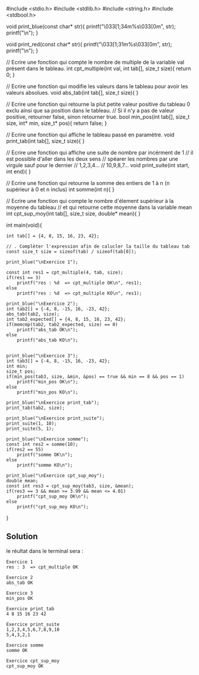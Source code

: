 #include <stdio.h>
#include <stdlib.h>
#include <string.h>
#include <stdbool.h>

void print_blue(const char* str){
    printf("\033[1;34m%s\033[0m", str);
    printf("\n");
}

void print_red(const char* str){
    printf("\033[1;31m%s\033[0m", str);
    printf("\n");
}

// Ecrire une fonction qui compte le nombre de multiple de la variable val présent dans le tableau.
int cpt_multiple(int val, int tab[], size_t size){
    return 0;
}

// Ecrire une fonction qui modifie les valeurs dans le tableau pour avoir les valeurs absolues.
void abs_tab(int tab[], size_t size){
}

// Ecrire une fonction qui retourne la plut petite valeur positive du tableau 0 exclu ainsi que sa position dans le tableau.
// Si il n'y a pas de valeur positive, retourner false, sinon retourner true.
bool min_pos(int tab[], size_t size, int* min, size_t* pos){
    return false;
}

// Ecrire une fonction qui affiche le tableau passé en paramètre.
void print_tab(int tab[], size_t size){
}

// Ecrire une fonction qui affiche une suite de nombre par incérment de 1
// il est possible d'aller dans les deux sens
// spéarer les nombres par une virgule sauf pour le dernier
// 1,2,3,4...
// 10,9,8,7...
void print_suite(int start, int end){
}

// Ecrire une fonction qui retourne la somme des entiers de 1 à n (n supérieur à 0 et n inclus)
int somme(int n){
}

// Ecrire une fonction qui compte le nombre d'élement supérieur à la moyenne du tableau
// et qui retourne cette moyenne dans la variable mean
int cpt_sup_moy(int tab[], size_t size, double* mean){
}


int main(void){

    int tab[] = {4, 8, 15, 16, 23, 42};

    // . Complèter l'expression afin de calucler la taille du tableau tab
    const size_t size = sizeof(tab) / sizeof(tab[0]);

    print_blue("\nExercice 1");

    const int res1 = cpt_multiple(4, tab, size);
    if(res1 == 3)
        printf("res : %d  => cpt_multiple OK\n", res1);
    else
        printf("res : %d  => cpt_multiple KO\n", res1);

    print_blue("\nExercice 2");
    int tab2[] = {-4, 8, -15, 16, -23, 42};
    abs_tab(tab2, size);
    int tab2_expected[] = {4, 8, 15, 16, 23, 42};
    if(memcmp(tab2, tab2_expected, size) == 0)
        printf("abs_tab OK\n");
    else
        printf("abs_tab KO\n");


    print_blue("\nExercice 3");
    int tab3[] = {-4, 8, -15, 16, -23, 42};
    int min;
    size_t pos;
    if(min_pos(tab3, size, &min, &pos) == true && min == 8 && pos == 1)
        printf("min_pos OK\n");
    else
        printf("min_pos KO\n");

    print_blue("\nExercice print_tab");
    print_tab(tab2, size);

    print_blue("\nExercice print_suite");
    print_suite(1, 10);
    print_suite(5, 1);

    print_blue("\nExercice somme");
    const int res2 = somme(10);
    if(res2 == 55)
        printf("somme OK\n");
    else
        printf("somme KO\n");

    print_blue("\nExercice cpt_sup_moy");
    double mean;
    const int res3 = cpt_sup_moy(tab3, size, &mean);
    if(res3 == 3 && mean >= 3.99 && mean <= 4.01)
        printf("cpt_sup_moy OK\n");
    else
        printf("cpt_sup_moy KO\n");
}

## Solution
le réultat dans le terminal sera :

```console
Exercice 1
res : 3  => cpt_multiple OK

Exercice 2
abs_tab OK

Exercice 3
min_pos OK

Exercice print_tab
4 8 15 16 23 42 

Exercice print_suite
1,2,3,4,5,6,7,8,9,10
5,4,3,2,1

Exercice somme
somme OK

Exercice cpt_sup_moy
cpt_sup_moy OK
```
